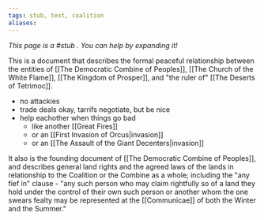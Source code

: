 ```yaml
---
tags: stub, text, coalition
aliases:
---
```


*This page is a #stub . You can help by expanding it!*

This is a document that describes the formal peaceful relationship between the entities of [[The Democratic Combine of Peoples]], [[The Church of the White Flame]], [[The Kingdom of Prosper]], and "the ruler of" [[The Deserts of Tetrimoc]].

- no attackies
- trade deals okay, tarrifs negotiate, but be nice
- help eachother when things go bad
	- like another [[Great Fires]]
	- or an [[First Invasion of Orcus|invasion]]
	- or an [[The Assault of the Giant Decenters|invasion]]

It also is the founding document of [[The Democratic Combine of Peoples]], and describes general land rights and the agreed laws of the lands in relationship to the Coalition or the Combine as a whole; including the "any fief in" clause - "any such person who may claim rightfully so of a land they hold under the control of their own such person or another whom the one swears fealty may be represented at the [[Communicae]] of both the Winter and the Summer."